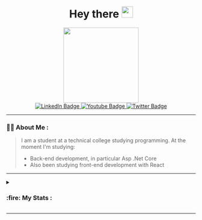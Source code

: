 <div id="header" align="center">
	<h1>Hey there <img src="https://media.giphy.com/media/hvRJCLFzcasrR4ia7z/giphy.gif" width="30px"/></h1>
	<img src="https://media.giphy.com/media/5eLDrEaRGHegx2FeF2/giphy.gif" width="200"/>
	<div id="badges">
	  <a href="https://t.me/f1st3k">
	    <img src="https://img.shields.io/badge/Telegram-blue?style=for-the-badge&logo=Telegram&logoColor=white" alt="LinkedIn Badge"/>
	  </a>
	  <a href="">
	    <img src="https://img.shields.io/badge/Gmail-white?style=for-the-badge&logo=Gmail&logoColor=black" alt="Youtube Badge"/>
	  </a>
	  <a href="">
    <img src="https://img.shields.io/badge/YouTube-red?style=for-the-badge&logo=youtube&logoColor=white" alt="Twitter Badge"/>
	  </a>
	</div>
	<img src="https://komarev.com/ghpvc/?username=F1st3K&style=for-the-badge&color=blue" alt=""/>
</div>

----------------------------------------------------------------

### :man_technologist: About Me : 
> I am a student at a technical college studying programming. At the moment I'm studying: 
> * Back-end development, in particular Asp .Net Core
> *  Also been studying front-end development with React

----------------------------------------------------------------

<details>
	<summary><h3>:fire: My Stats :</h3></summary>
	
![](http://github-profile-summary-cards.vercel.app/api/cards/profile-details?username=F1st3K&theme=nord_dark)     ![](http://github-profile-summary-cards.vercel.app/api/cards/most-commit-language?username=F1st3K&theme=nord_dark)&nbsp;&nbsp;&nbsp;&nbsp;![](http://github-profile-summary-cards.vercel.app/api/cards/productive-time?username=F1st3K&theme=nord_dark&utcOffset=3)
 
</details>

----------------------------------------------------------------

